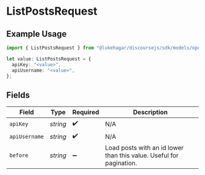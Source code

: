 # ListPostsRequest

## Example Usage

```typescript
import { ListPostsRequest } from "@lukehagar/discoursejs/sdk/models/operations";

let value: ListPostsRequest = {
  apiKey: "<value>",
  apiUsername: "<value>",
};
```

## Fields

| Field                                                               | Type                                                                | Required                                                            | Description                                                         |
| ------------------------------------------------------------------- | ------------------------------------------------------------------- | ------------------------------------------------------------------- | ------------------------------------------------------------------- |
| `apiKey`                                                            | *string*                                                            | :heavy_check_mark:                                                  | N/A                                                                 |
| `apiUsername`                                                       | *string*                                                            | :heavy_check_mark:                                                  | N/A                                                                 |
| `before`                                                            | *string*                                                            | :heavy_minus_sign:                                                  | Load posts with an id lower than this value. Useful for pagination. |